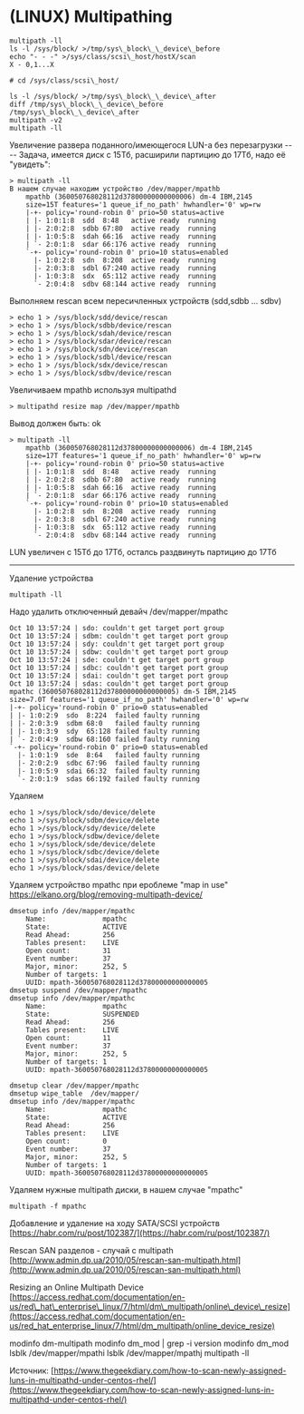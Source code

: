 # (LINUX) Multipathing

```
multipath -ll
ls -l /sys/block/ >/tmp/sys\_block\_\_device\_before
echo "- - -" >/sys/class/scsi\_host/hostX/scan
X - 0,1...X

# cd /sys/class/scsi\_host/

ls -l /sys/block/ >/tmp/sys\_block\_\_device\_after
diff /tmp/sys\_block\_\_device\_before /tmp/sys\_block\_\_device\_after
multipath -v2
multipath -ll
```

Увеличение развера поданного/имеющегося LUN-а без перезагрузки ----
Задача, имеется диск с 15Тб, расширили партицию до 17Тб, надо её "увидеть":

```
> multipath -ll
В нашем случае находим устройство /dev/mapper/mpathb
    mpathb (360050768028112d37800000000000006) dm-4 IBM,2145
    size=15T features='1 queue_if_no_path' hwhandler='0' wp=rw
    |-+- policy='round-robin 0' prio=50 status=active
    | |- 1:0:1:8  sdd  8:48   active ready  running
    | |- 2:0:2:8  sdbb 67:80  active ready  running
    | |- 1:0:5:8  sdah 66:16  active ready  running
    | `- 2:0:1:8  sdar 66:176 active ready  running
    `-+- policy='round-robin 0' prio=10 status=enabled
      |- 1:0:2:8  sdn  8:208  active ready  running
      |- 2:0:3:8  sdbl 67:240 active ready  running
      |- 1:0:3:8  sdx  65:112 active ready  running
      `- 2:0:4:8  sdbv 68:144 active ready  running
```

Выполняем rescan всем пересичленных устройств (sdd,sdbb ... sdbv)

```
> echo 1 > /sys/block/sdd/device/rescan
> echo 1 > /sys/block/sdbb/device/rescan
> echo 1 > /sys/block/sdah/device/rescan
> echo 1 > /sys/block/sdar/device/rescan
> echo 1 > /sys/block/sdn/device/rescan
> echo 1 > /sys/block/sdbl/device/rescan
> echo 1 > /sys/block/sdx/device/rescan
> echo 1 > /sys/block/sdbv/device/rescan
```

Увеличиваем mpathb используя multipathd

```
> multipathd resize map /dev/mapper/mpathb
```

Вывод должен быть:
ok

```
> multipath -ll
    mpathb (360050768028112d37800000000000006) dm-4 IBM,2145
    size=17T features='1 queue_if_no_path' hwhandler='0' wp=rw
    |-+- policy='round-robin 0' prio=50 status=active
    | |- 1:0:1:8  sdd  8:48   active ready  running
    | |- 2:0:2:8  sdbb 67:80  active ready  running
    | |- 1:0:5:8  sdah 66:16  active ready  running
    | `- 2:0:1:8  sdar 66:176 active ready  running
    `-+- policy='round-robin 0' prio=10 status=enabled
      |- 1:0:2:8  sdn  8:208  active ready  running
      |- 2:0:3:8  sdbl 67:240 active ready  running
      |- 1:0:3:8  sdx  65:112 active ready  running
      `- 2:0:4:8  sdbv 68:144 active ready  running
```

LUN увеличен с 15Тб до 17Тб, осталсь раздвинуть партицию до 17Тб

- - -

Удаление устройства 

```
multipath -ll
```

Надо удалить отключенный девайч /dev/mapper/mpathc

```
Oct 10 13:57:24 | sdo: couldn't get target port group
Oct 10 13:57:24 | sdbm: couldn't get target port group
Oct 10 13:57:24 | sdy: couldn't get target port group
Oct 10 13:57:24 | sdbw: couldn't get target port group
Oct 10 13:57:24 | sde: couldn't get target port group
Oct 10 13:57:24 | sdbc: couldn't get target port group
Oct 10 13:57:24 | sdai: couldn't get target port group
Oct 10 13:57:24 | sdas: couldn't get target port group
mpathc (360050768028112d37800000000000005) dm-5 IBM,2145
size=7.0T features='1 queue_if_no_path' hwhandler='0' wp=rw
|-+- policy='round-robin 0' prio=0 status=enabled
| |- 1:0:2:9  sdo  8:224  failed faulty running
| |- 2:0:3:9  sdbm 68:0   failed faulty running
| |- 1:0:3:9  sdy  65:128 failed faulty running
| `- 2:0:4:9  sdbw 68:160 failed faulty running
`-+- policy='round-robin 0' prio=0 status=enabled
  |- 1:0:1:9  sde  8:64   failed faulty running
  |- 2:0:2:9  sdbc 67:96  failed faulty running
  |- 1:0:5:9  sdai 66:32  failed faulty running
  `- 2:0:1:9  sdas 66:192 failed faulty running
```

Удаляем

```
echo 1 >/sys/block/sdo/device/delete
echo 1 >/sys/block/sdbm/device/delete
echo 1 >/sys/block/sdy/device/delete
echo 1 >/sys/block/sdbw/device/delete
echo 1 >/sys/block/sde/device/delete
echo 1 >/sys/block/sdbc/device/delete
echo 1 >/sys/block/sdai/device/delete
echo 1 >/sys/block/sdas/device/delete
```

Удаляем устройство mpathc при ероблеме "map in use"
https://elkano.org/blog/removing-multipath-device/

```
dmsetup info /dev/mapper/mpathc
    Name:              mpathc
    State:             ACTIVE
    Read Ahead:        256
    Tables present:    LIVE
    Open count:        31
    Event number:      37
    Major, minor:      252, 5
    Number of targets: 1
    UUID: mpath-360050768028112d37800000000000005
dmsetup suspend /dev/mapper/mpathc
dmsetup info /dev/mapper/mpathc
    Name:              mpathc
    State:             SUSPENDED
    Read Ahead:        256
    Tables present:    LIVE
    Open count:        11
    Event number:      37
    Major, minor:      252, 5
    Number of targets: 1
    UUID: mpath-360050768028112d37800000000000005

dmsetup clear /dev/mapper/mpathc
dmsetup wipe_table  /dev/mapper/
dmsetup info /dev/mapper/mpathc
    Name:              mpathc
    State:             ACTIVE
    Read Ahead:        256
    Tables present:    LIVE
    Open count:        0
    Event number:      37
    Major, minor:      252, 5
    Number of targets: 1
    UUID: mpath-360050768028112d37800000000000005
```

Удаляем нужные multipath диски, в нашем случае "mpathc"

```
multipath -f mpathc
```

Добавление и удаление на ходу SATA/SCSI устройств
[https://habr.com/ru/post/102387/](https://habr.com/ru/post/102387/)

Rescan SAN разделов - случай с multipath
[http://www.admin.dp.ua/2010/05/rescan-san-multipath.html](http://www.admin.dp.ua/2010/05/rescan-san-multipath.html)

Resizing an Online Multipath Device
[https://access.redhat.com/documentation/en-us/red\_hat\_enterprise\_linux/7/html/dm\_multipath/online\_device\_resize](https://access.redhat.com/documentation/en-us/red_hat_enterprise_linux/7/html/dm_multipath/online_device_resize)

modinfo dm-multipath
modinfo dm\_mod \| grep \-i version
modinfo dm\_mod
lsblk /dev/mapper/mpathi
lsblk /dev/mapper/mpathj
multipath -ll

Источник: [https://www.thegeekdiary.com/how-to-scan-newly-assigned-luns-in-multipathd-under-centos-rhel/](https://www.thegeekdiary.com/how-to-scan-newly-assigned-luns-in-multipathd-under-centos-rhel/)